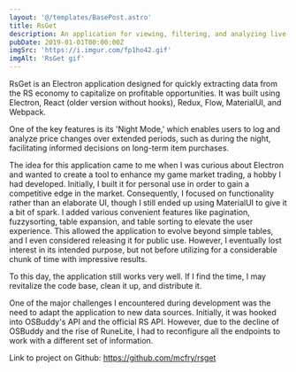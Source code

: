 ```yaml
---
layout: '@/templates/BasePost.astro'
title: RsGet
description: An application for viewing, filtering, and analyzing live information from the RS economy.
pubDate: 2019-01-01T00:00:00Z
imgSrc: 'https://i.imgur.com/fp1ho42.gif'
imgAlt: 'RsGet gif'
---
```


RsGet is an Electron application designed for quickly extracting data from the RS economy to capitalize on profitable opportunities. It was built using Electron, React (older version without hooks), Redux, Flow, MaterialUI, and Webpack.

One of the key features is its 'Night Mode,' which enables users to log and analyze price changes over extended periods, such as during the night, facilitating informed decisions on long-term item purchases.

The idea for this application came to me when I was curious about Electron and wanted to create a tool to enhance my game market trading, a hobby I had developed. Initially, I built it for personal use in order to gain a competitive edge in the market. Consequently, I focused on functionality rather than an elaborate UI, though I still ended up using MaterialUI to give it a bit of spark. I added various convenient features like pagination, fuzzysorting, table expansion, and table sorting to elevate the user experience. This allowed the application to evolve beyond simple tables, and I even considered releasing it for public use. However, I eventually lost interest in its intended purpose, but not before utilizing for a considerable chunk of time with impressive results.

To this day, the application still works very well. If I find the time, I may revitalize the code base, clean it up, and distribute it.

One of the major challenges I encountered during development was the need to adapt the application to new data sources. Initially, it was hooked into OSBuddy's API and the official RS API. However, due to the decline of OSBuddy and the rise of RuneLite, I had to reconfigure all the endpoints to work with a different set of information.

Link to project on Github: https://github.com/mcfry/rsget